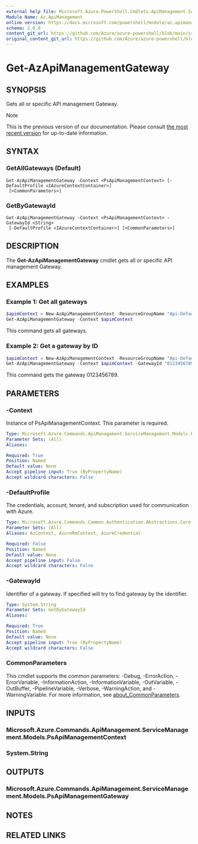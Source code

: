 ```yaml
---
external help file: Microsoft.Azure.PowerShell.Cmdlets.ApiManagement.ServiceManagement.dll-Help.xml
Module Name: Az.ApiManagement
online version: https://docs.microsoft.com/powershell/module/az.apimanagement/get-azapimanagementgateway
schema: 2.0.0
content_git_url: https://github.com/Azure/azure-powershell/blob/main/src/ApiManagement/ApiManagement/help/Get-AzApiManagementGateway.md
original_content_git_url: https://github.com/Azure/azure-powershell/blob/main/src/ApiManagement/ApiManagement/help/Get-AzApiManagementGateway.md
---
```


# Get-AzApiManagementGateway

## SYNOPSIS
Gets all or specific API management Gateway.

> [!NOTE]
>This is the previous version of our documentation. Please consult [the most recent version](/powershell/module/az.apimanagement/get-azapimanagementgateway) for up-to-date information.

## SYNTAX

### GetAllGateways (Default)
```
Get-AzApiManagementGateway -Context <PsApiManagementContext> [-DefaultProfile <IAzureContextContainer>]
 [<CommonParameters>]
```

### GetByGatewayId
```
Get-AzApiManagementGateway -Context <PsApiManagementContext> -GatewayId <String>
 [-DefaultProfile <IAzureContextContainer>] [<CommonParameters>]
```

## DESCRIPTION
The **Get-AzApiManagementGateway** cmdlet gets all or specific API management Gateway.

## EXAMPLES

### Example 1: Get all gateways
```powershell
$apimContext = New-AzApiManagementContext -ResourceGroupName "Api-Default-WestUS" -ServiceName "contoso"
Get-AzApiManagementGateway -Context $apimContext
```

This command gets all gateways.

### Example 2: Get a gateway by ID
```powershell
$apimContext = New-AzApiManagementContext -ResourceGroupName "Api-Default-WestUS" -ServiceName "contoso"
Get-AzApiManagementGateway -Context $apimContext -GatewayId "0123456789"
```

This command gets the gateway 0123456789.

## PARAMETERS

### -Context
Instance of PsApiManagementContext.
This parameter is required.

```yaml
Type: Microsoft.Azure.Commands.ApiManagement.ServiceManagement.Models.PsApiManagementContext
Parameter Sets: (All)
Aliases:

Required: True
Position: Named
Default value: None
Accept pipeline input: True (ByPropertyName)
Accept wildcard characters: False
```

### -DefaultProfile
The credentials, account, tenant, and subscription used for communication with Azure.

```yaml
Type: Microsoft.Azure.Commands.Common.Authentication.Abstractions.Core.IAzureContextContainer
Parameter Sets: (All)
Aliases: AzContext, AzureRmContext, AzureCredential

Required: False
Position: Named
Default value: None
Accept pipeline input: False
Accept wildcard characters: False
```

### -GatewayId
Identifier of a gateway.
If specified will try to find gateway by the identifier.

```yaml
Type: System.String
Parameter Sets: GetByGatewayId
Aliases:

Required: True
Position: Named
Default value: None
Accept pipeline input: True (ByPropertyName)
Accept wildcard characters: False
```

### CommonParameters
This cmdlet supports the common parameters: -Debug, -ErrorAction, -ErrorVariable, -InformationAction, -InformationVariable, -OutVariable, -OutBuffer, -PipelineVariable, -Verbose, -WarningAction, and -WarningVariable. For more information, see [about_CommonParameters](http://go.microsoft.com/fwlink/?LinkID=113216).

## INPUTS

### Microsoft.Azure.Commands.ApiManagement.ServiceManagement.Models.PsApiManagementContext

### System.String

## OUTPUTS

### Microsoft.Azure.Commands.ApiManagement.ServiceManagement.Models.PsApiManagementGateway

## NOTES

## RELATED LINKS
